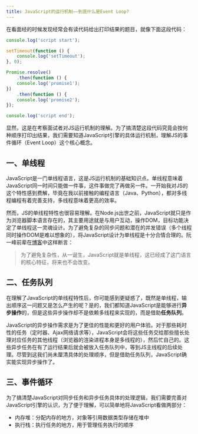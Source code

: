 ```yaml
---
title: JavaScript的运行机制——到底什么是Event Loop?
---
```


在看面经的时候发现经常会有读代码给出打印结果的题目，就像下面这段代码：

```js
console.log('script start');

setTimeout(function () {
    console.log('setTimeout');
}, 0);

Promise.resolve()
    .then(function () {
    console.log('promise1');
})
    .then(function () {
    console.log('promise2');
});

console.log('script end');
```

显然，这是在考察面试者对JS运行机制的理解。为了搞清楚这段代码究竟会按何种顺序打印出结果，我们需要知道JavaScript引擎的具体运行机制，理解JS的事件循环（Event Loop）这个核心概念。

## 一、单线程

JavaScript是一门单线程语言，这是JS运行机制的基础知识点。单线程意味着JavaScript同一时间只能做一件事，这件事做完了再做另一件。一开始我对JS的这个特性感到费解，毕竟在我以前接触的编程语言（Java、Python），都对多线程编程有着完善支持，多线程意味着更高的效率。

然而，JS的单线程特性也很容易理解。在Node.js出世之前，JavaScript就只是作为浏览器脚本语言存在的，其主要用途就是与用户互动，操作DOM，目标功能决定了单线程这一灵魂设计。为了避免复杂的同步问题和潜在的并发错误（多个线程同时操作DOM是难以想象的），将JavaScript设计为单线程是十分合情合理的。阮一峰前辈在[博客](https://www.ruanyifeng.com/blog/2014/10/event-loop.html)中这样断言：

> 为了避免复杂性，从一诞生，JavaScript就是单线程，这已经成了这门语言的核心特征，将来也不会改变。

## 二、任务队列

在理解了JavaScript的单线程特性后，你可能感到更疑惑了，既然是单线程，输出顺序这一问题又是怎么产生的呢？是的，我们都知道JavaScript是能够进行**异步操作**的，但是这些异步操作却不是依赖多线程来实现的，而是借助**任务队列**。

JavaScript的异步操作需求是为了更佳的性能和更好的用户体验。对于那些耗时性的任务（定时器、Ajax网络请求等），JavaScript会将这些任务交给那些擅长处理对应任务的其他线程（浏览器的渲染进程本身是多线程的），然后忙自己的。这些异步任务在有了运行结果后就会被放入任务队列中，等到JS主线程的后续处理。尽管到这我们尚未厘清具体的处理顺序，但是借助任务队列，JavaScript确实能实现异步操作了。

## 三、事件循环

为了搞清楚JavaScript对同步任务和异步任务具体的处理逻辑，我们需要完善对JavaScript引擎的认识，为了便于理解，可以简单地将JavaScript看做两部分：

- 内存堆：分配内存的地方，对象等引用数据类型存储在堆中
- 执行栈：执行任务的地方，用于管理任务执行的顺序







